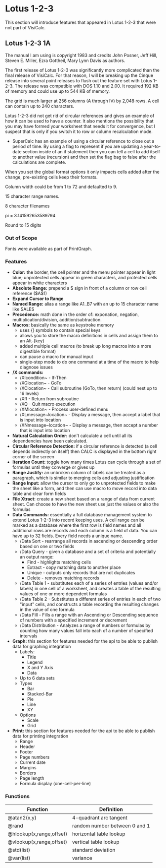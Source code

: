 # Lotus 1-2-3

This section will introduce features that appeared in Lotus 1-2-3 that were not part of VisiCalc.

## Lotus 1-2-3 1A

The manual I am using is copyright 1983 and credits John Posner, Jeff Hill, Steven E. Miller, Ezra Gottheil, Mary Lynn Davis as authors.

The first release of Lotus 1-2-3 was significantly more complicated than the final release of VisiCalc. For that reason, I will be breaking up the Cinque release into several point releases to flush out the feature set with Lotus 1-2-3. The release was compatible with DOS 1.10 and 2.00. It required 192 KB of memory and could use up to 544 KB of memory.

The grid is much larger at 256 columns (A through IV) by 2,048 rows. A cell can contain up to 240 characters.

Lotus 1-2-3 did not get rid of circular references and gives an example of how it can be used to have a counter. It also mentions the possibility that you may have formed your worksheet that needs it for convergence, but I suspect that is only if you switch it to row or column recalculation mode.

- SuperCalc has an example of using a circular reference to close out a period of time. By using a flag to represent if you are updating a year-to-date section inside of an if statement then you can tell a cell to add itself to another value (recursion) and then set the flag bag to false after the calculations are complete.

When you set the global format options it only impacts cells added after the change, pre-existing cells keep their formats.

Column width could be from 1 to 72 and defaulted to 9.

15 character range names.

8 character filenames

pi = 3.141592653589794

Round to 15 digits

### Out of Scope

Fonts were available as part of PrintGraph.

### Features

- **Color:** the border, the cell pointer and the menu pointer appear in light blue; unprotected cells appear in green characters, and protected cells appear in white characters
- **Absolute Range:** prepend a $ sign in front of a column or row cell reference (\$A\$1)
- **Expand Cursor to Range**
- **Named Range:** alias a range like A1..B7 with an up to 15 character name like SALES
- **Precedence:** math done in the order of: exponation, negation, multiplication/division, addition/subtraction.
- **Macros:** basically the same as keystroke memory
  - uses {} symbols to contain special keys
  - allows you to store the macro definitions in cells and assign them to an Alt-{key}
  - added multiple cell macros (to break up long macros into a more digestible format)
  - can pause a macro for manual input
  - single-step mode to do one command at a time of the macro to help diagnose issues
- **/X commands:**
  - /XIcondition~ - If-Then
  - /XGlocation~ - GoTo
  - /XClocation~ - Call subroutine (GoTo, then return) (could nest up to 16 levels)
  - /XR - Return from subroutine
  - /XQ - Quit macro execution
  - /XMlocation~ - Process user-defined menu
  - /XLmessage~location~ - Display a message, then accept a label that is input into location
  - /XNmessage~location~ - Display a message, then accept a number that is input into location
- **Natural Calculation Order:** don't calculate a cell until all its dependencies have been calculated.
- **Circular Reference Detection:** if a circular reference is detected (a cell depends indirectly on itself) then CALC is displayed in the bottom right corner of the screen
- **Iteration Count:** toggle how many times Lotus can cycle through a set of formulas until they converge or gives up
- **Range Justify:** an unbroken column of labels can be treated as a paragraph, which is similar to merging cells and adjusting justification
- **Range Input:** allow the cursor to only go to unprotected fields to make the sheet like a form, and then can use macro to move record into data table and clear form fields
- **File Xtract:** create a new sheet based on a range of data from current sheet. Can choose to have the new sheet use just the values or also the formulas
- **Data Commands:** essentially a full database management system to extend Lotus 1-2-3 into record keeping uses. A cell range can be marked as a database where the first row is field names and all additional rows are records and each column is a field of data. You can have up to 32 fields. Every field needs a unique name.
  - /Data Sort - rearrange all records in ascending or descending order based on one or two fields
  - /Data Query - given a database and a set of criteria and potentially an output range:
    - Find - highlights matching cells
    - Extract - copy matching data to another place
    - Unique - outputs only records that are not duplicates
    - Delete - removes matching records
  - /Data Table 1 - substitutes each of a series of entries (values and/or labels) in one cell of a worksheet, and creates a table of the resulting values of one or more dependent formulas
  - /Data Table 2 - Substitutes a different series of entries in each of two "input" cells, and constructs a table recording the resulting changes in the value of one formula
  - /Data Fill - Fills a range with an Ascending or Descending sequence of numbers with a specified increment or decrement
  - /Data Distribution - Analyzes a range of numbers or formulas by counting how many values fall into each of a number of specified intervals
- **Graph:** this section for features needed for the api to be able to publish data for graphing integration
  - Labels:
    - Title
    - Legend
    - X and Y Axis
    - Data
  - Up to 6 data sets
  - Types
    - Bar
    - Stacked-Bar
    - Pie
    - Line
    - XY
  - Options
    - Scale
    - Grid
- **Print:** this section for features needed for the api to be able to publish data for printing integration
  - Range
  - Header
  - Footer
  - Page numbers
  - Current date
  - Margins
  - Borders
  - Page length
  - Formula display (one-cell-per-line)

### Functions

| Function                 | Definition                    |
| ------------------------ | ----------------------------- |
| @atan2(x,y)              | 4-quadrant arc tangent        |
| @rand                    | random number between 0 and 1 |
| @hlookup(x,range,offset) | horizontal table lookup       |
| @vlookup(x,range,offset) | vertical table lookup         |
| @std(list)               | standard deviation            |
| @var(list)               | variance                      |
